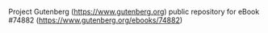 Project Gutenberg (https://www.gutenberg.org) public repository for
eBook #74882 (https://www.gutenberg.org/ebooks/74882)
